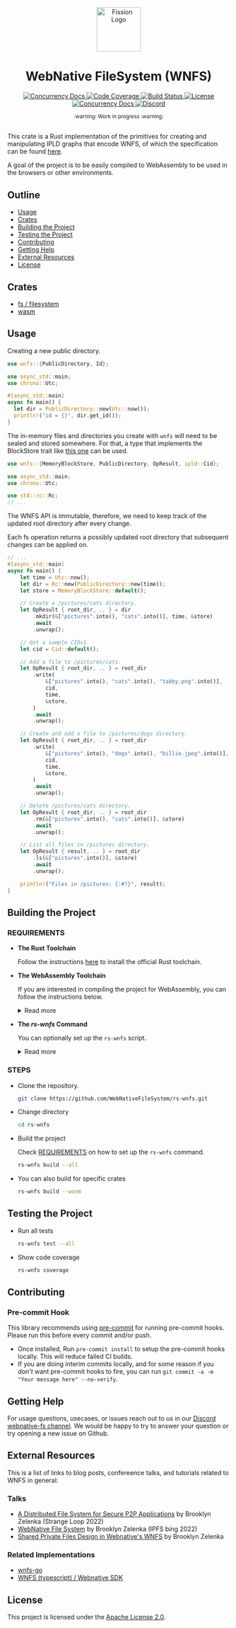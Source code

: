 <div align="center">
  <a href="https://github.com/wnfs-wg" target="_blank">
    <img src="https://raw.githubusercontent.com/wnfs-wg/rs-wnfs/main/assets/logo.svg" alt="Fission Logo" width="100" height="100"></img>
  </a>

  <h1 align="center">WebNative FileSystem (WNFS)</h1>

  <p>
    <a href="https://crates.io/crates/wnfs">
      <img src="https://img.shields.io/crates/v/wnfs?label=crates" alt="Concurrency Docs">
    </a>
    <a href="https://codecov.io/gh/wnfs-wg/rs-wnfs">
      <img src="https://codecov.io/gh/wnfs-wg/rs-wnfs/branch/main/graph/badge.svg?token=95YHXFMFF4" alt="Code Coverage"/>
    </a>
    <a href="https://github.com/wnfs-wg/rs-wnfs/actions?query=">
      <img src="https://github.com/wnfs-wg/rs-wnfs/actions/workflows/checks.yaml/badge.svg" alt="Build Status">
    </a>
    <a href="https://github.com/wnfs-wg/rs-wnfs/blob/main/LICENSE">
      <img src="https://img.shields.io/badge/License-Apache%202.0-blue.svg" alt="License">
    </a>
    <a href="https://docs.rs/wnfs">
      <img src="https://img.shields.io/static/v1?label=Docs&message=docs.rs&color=blue" alt="Concurrency Docs">
    </a>
    <a href="https://discord.gg/zAQBDEq">
      <img src="https://img.shields.io/static/v1?label=Discord&message=join%20us!&color=mediumslateblue" alt="Discord">
    </a>
  </p>
</div>

<div align="center"><sub>:warning: Work in progress :warning:</sub></div>

##

This crate is a Rust implementation of the primitives for creating and manipulating IPLD graphs that encode WNFS, of
which the specification can be found [here](https://github.com/wnfs-wg/spec).

A goal of the project is to be easily compiled to WebAssembly to be used in the browsers or other environments.

## Outline

- [Usage](#usage)
- [Crates](#crates)
- [Building the Project](#building-the-project)
- [Testing the Project](#testing-the-project)
- [Contributing](#contributing)
- [Getting Help](#getting-help)
- [External Resources](#external-resources)
- [License](#license)

## Crates

- [fs / filesystem](https://github.com/wnfs-wg/rs-wnfs/tree/main/crates/fs)
- [wasm](https://github.com/wnfs-wg/rs-wnfs/tree/main/crates/wasm)

## Usage

Creating a new public directory.

```rust
use wnfs::{PublicDirectory, Id};

use async_std::main;
use chrono::Utc;

#[async_std::main]
async fn main() {
  let dir = PublicDirectory::new(Utc::now());
  println!("id = {}", dir.get_id());
}
```

The in-memory files and directories you create with `wnfs` will need to be sealed and stored somewhere. For that, a type that implements the BlockStore trait like [this one](https://github.com/WebNativeFileSystem/rs-wnfs/blob/8bb0fbb457051295f1ed4a4707dc230c04612658/crates/fs/common/blockstore.rs#L42-L62) can be used.

```rust
use wnfs::{MemoryBlockStore, PublicDirectory, OpResult, ipld::Cid};

use async_std::main;
use chrono::Utc;

use std::rc::Rc;
// ...
```

The WNFS API is immutable, therefore, we need to keep track of the updated root directory after every change.

Each fs operation returns a possibly updated root directory that subsequent changes can be applied on.

```rust
// ...
#[async_std::main]
async fn main() {
    let time = Utc::now();
    let dir = Rc::new(PublicDirectory::new(time));
    let store = MemoryBlockStore::default();

    // Create a /pictures/cats directory.
    let OpResult { root_dir, .. } = dir
        .mkdir(&["pictures".into(), "cats".into()], time, &store)
        .await
        .unwrap();

    // Get a sample CIDv1.
    let cid = Cid::default();

    // Add a file to /pictures/cats.
    let OpResult { root_dir, .. } = root_dir
        .write(
            &["pictures".into(), "cats".into(), "tabby.png".into()],
            cid,
            time,
            &store,
        )
        .await
        .unwrap();

    // Create and add a file to /pictures/dogs directory.
    let OpResult { root_dir, .. } = root_dir
        .write(
            &["pictures".into(), "dogs".into(), "billie.jpeg".into()],
            cid,
            time,
            &store,
        )
        .await
        .unwrap();

    // Delete /pictures/cats directory.
    let OpResult { root_dir, .. } = root_dir
        .rm(&["pictures".into(), "cats".into()], &store)
        .await
        .unwrap();

    // List all files in /pictures directory.
    let OpResult { result, .. } = root_dir
        .ls(&["pictures".into()], &store)
        .await
        .unwrap();

    println!("Files in /pictures: {:#?}", result);
}
```

## Building the Project

### REQUIREMENTS

- **The Rust Toolchain**

  Follow the instructions [here](https://doc.rust-lang.org/cargo/getting-started/installation.html) to install the official Rust toolchain.

- **The WebAssembly Toolchain**

  If you are interested in compiling the project for WebAssembly, you can follow the instructions below.

  <details>
    <summary>Read more</summary>

  - Install `wasm32-unknown-unknown` target

    ```bash
    rustup target add wasm32-unknown-unknown
    ```

  - [rust-analyzer](https://rust-analyzer.github.io/manual.html#installation) is the go-to IDE tool for Rust and if you have it set up, you may want to set the `rust-analyzer.cargo.target` [setting](https://code.visualstudio.com/docs/getstarted/settings#_workspace-settings) to `wasm32-unknown-unknown`

  - Install wasm-pack

    ```bash
    cargo install wasm-pack
    ```

  - Install [playwright](https://playwright.dev/) binaries

    ```bash
    npx playwright install
    ```


  **Architecture-specifics**

  - On ARM-based (M1 family) macOS, you might need to explicitly install the following:

      - Install wasm-bindgen

        ```bash
        cargo install -f wasm-bindgen-cli
        ```

      - Install wasm-opt

        ```bash
        brew install binaryen
        ```

  - On Arch Linux based distributions, you might need to explicitly install the following:

      - Install wasm-opt

        ```bash
        sudo pacman -S binaryen
        ```
  </details>

- **The _rs-wnfs_ Command**

  You can optionally set up the `rs-wnfs` script.

  <details>
    <summary>Read more</summary>

  - Install it using the following command:

    ```bash
    sh scripts/rs-wnfs.sh setup
    ```

  - This lets you run the `rs-wnfs.sh` script as a command.

    ```bash
    rs-wnfs help
    ```

  </details>

### STEPS

- Clone the repository.

  ```bash
  git clone https://github.com/WebNativeFileSystem/rs-wnfs.git
  ```

- Change directory

  ```bash
  cd rs-wnfs
  ```

- Build the project

  Check [REQUIREMENTS](#requirements) on how to set up the `rs-wnfs` command.

  ```bash
  rs-wnfs build --all
  ```

- You can also build for specific crates

  ```bash
  rs-wnfs build --wasm
  ```

## Testing the Project

- Run all tests

  ```bash
  rs-wnfs test --all
  ```

- Show code coverage

  ```bash
  rs-wnfs coverage
  ```

## Contributing

### Pre-commit Hook

This library recommends using [pre-commit](https://pre-commit.com/) for running pre-commit hooks. Please run this before every commit and/or push.

- Once installed, Run `pre-commit install` to setup the pre-commit hooks locally.  This will reduce failed CI builds.
- If you are doing interim commits locally, and for some reason if you _don't_ want pre-commit hooks to fire, you can run
  `git commit -a -m "Your message here" --no-verify`.

## Getting Help

For usage questions, usecases, or issues reach out to us in our [Discord webnative-fs channel](https://discord.com/channels/478735028319158273/877623827331428403).
We would be happy to try to answer your question or try opening a new issue on Github.

## External Resources

This is a list of links to blog posts, confereence talks, and tutorials related to WNFS in general:

### Talks

- [A Distributed File System for Secure P2P Applications](https://www.youtube.com/watch?v=-f4cH_HQU4U) by Brooklyn Zelenka (Strange Loop 2022)
- [WebNative File System](https://www.youtube.com/watch?v=3se17NAS-Lw) by Brooklyn Zelenka (IPFS bing 2022)
- [Shared Private Files Design in Webnative's WNFS](https://vimeo.com/534517727) by Brooklyn Zelenka

### Related Implementations

- [wnfs-go](https://github.com/wnfs-wg/wnfs-go)
- [WNFS (typescript) / Webnative SDK](https://github.com/fission-codes/webnative/blob/main/README.md#web-native-file-system)

## License

This project is licensed under the [Apache License 2.0](https://github.com/wnfs-wg/rs-wnfs/blob/main/LICENSE).
